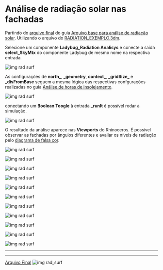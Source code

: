 # Análise de radiação solar nas fachadas

Partindo do [arquivo final](./radiation_01.gh) do guia [Arquivo base para análise de radiação solar](./radiation.md). Utilizando o arquivo do [RADIATION_EXEMPLO.3dm](./RADIATION_EXEMPLO.3dm).


Selecione um componente **Ladybug_Radiation Analisys** e conecte a saída **select_SkyMtx** do componente Ladybug de mesmo nome na respectiva entrada. 

![img rad surf](.\rad_04_01.jpg)

As configurações de **north\_**, **\_geometry**, **context\_**, **\_gridSize\_** e **_disFromBase** seguem a mesma lógica das respectivas confgurações realizadas no guia [Análise de horas de insolejamento](../sunpath/Analise_horas_de_sol.md). 

![img rad surf](.\rad_04_01_a.jpg)

conectando um **Boolean Toogle** à entrada **_runIt** é possível rodar a simulação.

![img rad surf](.\rad_04_02.jpg)

O resultado da análise aparece nas **Viewports** do Rhinoceros. É possível observar as fachadas por ângulos diferentes e avaliar os níveis de radiação pelo [diagrama de falsa cor](https://en.wikipedia.org/wiki/False_color).

![img rad surf](.\rad_04_03.jpg)

![img rad surf](.\rad_04_04.jpg)

![img rad surf](.\rad_04_05.jpg)

![img rad surf](.\rad_04_05.jpg)

![img rad surf](.\rad_04_06.jpg)

![img rad surf](.\rad_04_07.jpg)

![img rad surf](.\rad_04_08.jpg)

![img rad surf](.\rad_04_09.jpg)

![img rad surf](.\rad_04_10.jpg)

![img rad surf](.\rad_04_11.jpg)

![img rad surf](.\rad_04_12.jpg)
______________
______________

[Arquivo Final](radiation_04.gh)
![img rad_surf](./radiation_04_final.png)
